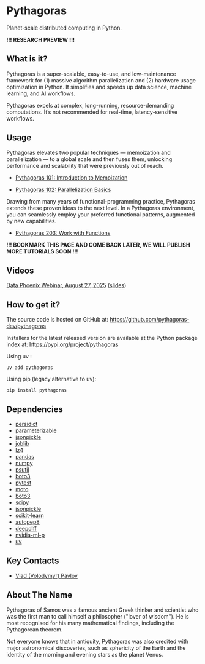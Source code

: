 # Pythagoras

Planet-scale distributed computing in Python.

**!!! RESEARCH PREVIEW !!!**

## What is it?

Pythagoras is a super-scalable, easy-to-use, and
low-maintenance framework for (1) massive algorithm parallelization and 
(2) hardware usage optimization in Python. It simplifies and speeds up 
data science, machine learning, and AI workflows.

Pythagoras excels at complex, long-running, resource-demanding computations. 
It’s not recommended for real-time, latency-sensitive workflows.

## Usage

Pythagoras elevates two popular techniques — memoization and parallelization — 
to a global scale and then fuses them, unlocking performance and scalability 
that were previously out of reach.

* [Pythagoras 101: Introduction to Memoization](https://colab.research.google.com/drive/1bvNXFP1BQJqhoS270Dz1lNT4jPCuj540)

* [Pythagoras 102: Parallelization Basics](https://colab.research.google.com/drive/1DZxgwoiTnyy1qE7T5JunU4GN4j0w6CVk)

Drawing from many years of functional-programming practice, 
Pythagoras extends these proven ideas to the next level. 
In a Pythagoras environment, you can seamlessly employ your 
preferred functional patterns, augmented by new capabilities.

* [Pythagoras 203: Work with Functions](https://colab.research.google.com/drive/1tlG-p-QnHI6p3K1mdGyHzPzwi6CGRg1a)

**!!! BOOKMARK THIS PAGE AND COME BACK LATER, WE WILL PUBLISH MORE TUTORIALS SOON !!!**

## Videos

[Data Phoenix Webinar, August 27, 2025](https://youtu.be/eb6_atu1RQI) ([slides](https://docs.google.com/presentation/d/1fGBqnp0aqVHPJ-BYGYnUll1_TJI_WObAbEVX89Z3-yA))

## How to get it?

The source code is hosted on GitHub at: https://github.com/pythagoras-dev/pythagoras

Installers for the latest released version are available 
at the Python package index at: https://pypi.org/project/pythagoras

Using uv :
```
uv add pythagoras
```

Using pip (legacy alternative to uv):
```
pip install pythagoras
```

## Dependencies

* [persidict](https://pypi.org/project/persidict)
* [parameterizable](https://pypi.org/project/parameterizable/)
* [jsonpickle](https://jsonpickle.github.io)
* [joblib](https://joblib.readthedocs.io)
* [lz4](https://python-lz4.readthedocs.io)
* [pandas](https://pandas.pydata.org)
* [numpy](https://numpy.org)
* [psutil](https://psutil.readthedocs.io)
* [boto3](https://boto3.readthedocs.io)
* [pytest](https://pytest.org)
* [moto](http://getmoto.org)
* [boto3](https://boto3.readthedocs.io)
* [scipy](https://www.scipy.org)
* [jsonpickle](https://jsonpickle.github.io)
* [scikit-learn](https://scikit-learn.org)
* [autopep8](https://pypi.org/project/autopep8)
* [deepdiff](https://zepworks.com/deepdiff/current/)
* [nvidia-ml-p](https://pypi.org/project/nvidia-ml-py/)
* [uv](https://docs.astral.sh/uv/)

## Key Contacts

* [Vlad (Volodymyr) Pavlov](https://www.linkedin.com/in/vlpavlov/)

## About The Name

Pythagoras of Samos was a famous ancient Greek thinker and scientist 
who was the first man to call himself a philosopher ("lover of wisdom"). 
He is most recognised for his many mathematical findings, 
including the Pythagorean theorem. 

Not everyone knows that in antiquity, Pythagoras was also credited with 
major astronomical discoveries, such as sphericity of the Earth 
and the identity of the morning and evening stars as the planet Venus.
